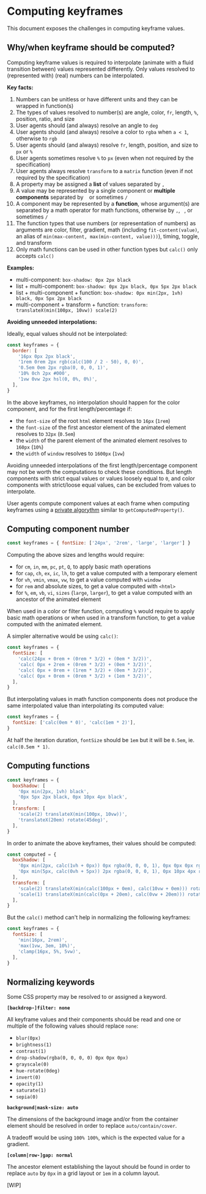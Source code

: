 
# Computing keyframes

This document exposes the challenges in computing keyframe values.

## Why/when keyframe should be computed?

Computing keyframe values is required to interpolate (animate with a fluid transition between) values represented differently. Only values resolved to (represented with) (real) numbers can be interpolated.

**Key facts:**

1. Numbers can be unitless or have different units and they can be wrapped in function(s)
2. The types of values resolved to number(s) are angle, color, `fr`, length, `%`, position, ratio, and size
3. User agents should (and always) resolve an angle to `deg`
4. User agents should (and always) resolve a color to `rgba` when `a < 1`, otherwise to `rgb`
5. User agents should (and always) resolve `fr`, length, position, and size to `px` or `%`
6. User agents sometimes resolve `%` to `px` (even when not required by the specification)
7. User agents always resolve `transform` to a `matrix` function (even if not required by the specification)
8. A property may be assigned a **list** of values separated by `,`
9. A value may be represented by a single component or **multiple components** separated by ` ` or sometimes `/`
10. A component may be represented by a **function**, whose argument(s) are separated by a math operator for math functions, otherwise by `,`, ` `, or sometimes `/`
11. The function types that use numbers (or representation of numbers) as arguments are color, filter, gradient, math (including `fit-content(value)`, an alias of `min(max-content, max(min-content, value)))`), timing, toggle, and transform
12. Only math functions can be used in other function types but `calc()` only accepts `calc()`

**Examples:**

- multi-component: `box-shadow: 0px 2px black`
- list + multi-component: `box-shadow: 0px 2px black, 0px 5px 2px black`
- list + multi-component + function: `box-shadow: 0px min(2px, 1vh) black, 0px 5px 2px black`
- multi-component + transform + function: `transform: translateX(min(100px, 10vw)) scale(2)`

**Avoiding unneeded interpolations:**

Ideally, equal values should not be interpolated:

```js
const keyframes = {
  border: [
    '16px 0px 2px black',
    '1rem 0rem 2px rgb(calc(100 / 2 - 50), 0, 0)',
    '0.5em 0em 2px rgba(0, 0, 0, 1)',
    '10% 0ch 2px #000',
    '1vw 0vw 2px hsl(0, 0%, 0%)',
  ],
}
```

In the above keyframes, no interpolation should happen for the color component, and for the first length/percentage if:

- the `font-size` of the root `html` element resolves to `16px` (`1rem`)
- the `font-size` of the first ancestor element of the animated element resolves to `32px` (`0.5em`)
- the `width` of the parent element of the animated element resolves to `160px` (`10%`)
- the `width` of `window` resolves to `1600px` (`1vw`)

Avoiding unneeded interpolations of the first length/percentage component may not be worth the computations to check these conditions. But length components with strict equal values or values loosely equal to `0`, and color components with strict/loose equal values, can be excluded from values to interpolate.

User agents compute component values at each frame when computing keyframes using a [private algorythm](https://drafts.csswg.org/web-animations-1/#ref-for-compute-a-property-value%E2%91%A1) similar to `getComputedProperty()`.

## Computing component number

```js
const keyframes = { fontSize: ['24px', '2rem', 'large', 'larger'] }
```

Computing the above sizes and lengths would require:

- for `cm`, `in`, `mm`, `pc`, `pt`, `Q`, to apply basic math operations
- for `cap`, `ch`, `ex`, `ic`, `lh`, to get a value computed with a temporary element
- for `vh`, `vmin`, `vmax`, `vw`, to get a value computed with `window`
- for `rem` and absolute sizes, to get a value computed with `<html>`
- for `%`, `em`, `vb`, `vi`, `sizes` (`large`, `larger`), to get a value computed with an ancestor of the animated element

When used in a color or filter function, computing `%` would require to apply basic math operations or when used in a transform function, to get a value computed with the animated element.

A simpler alternative would be using `calc()`:

```js
const keyframes = {
  fontSize: [
    'calc(24px + 0rem + (0rem * 3/2) + (0em * 3/2))',
    'calc( 0px + 2rem + (0rem * 3/2) + (0em * 3/2))',
    'calc( 0px + 0rem + (1rem * 3/2) + (0em * 3/2))',
    'calc( 0px + 0rem + (0rem * 3/2) + (1em * 3/2))',
  ],
}
```

But interpolating values in math function components does not produce the same interpolated value than interpolating its computed value:

```js
const keyframes = {
  fontSize: ['calc(0em * 0)', 'calc(1em * 2)'],
}
```

At half the iteration duration, `fontSize` should be `1em` but it will be `0.5em`, ie. `calc(0.5em * 1)`.

## Computing functions

```js
const keyframes = {
  boxShadow: [
    '0px min(2px, 1vh) black',
    '0px 5px 2px black, 0px 10px 4px black',
  ],
  transform: [
    'scale(2) translateX(min(100px, 10vw))',
    'translateX(20em) rotate(45deg)',
  ],
}
```

In order to animate the above keyframes, their values should be computed:

```js
const computed = {
  boxShadow: [
    '0px min(2px, calc(1vh + 0px)) 0px rgba(0, 0, 0, 1), 0px 0px 0px rgba(0, 0, 0, 0)',
    '0px min(5px, calc(0vh + 5px)) 2px rgba(0, 0, 0, 1), 0px 10px 4px rgba(0, 0, 0, 1)',
  ],
  transform: [
    'scale(2) translateX(min(calc(100px + 0em), calc(10vw + 0em))) rotate(0deg)',
    'scale(1) translateX(min(calc(0px + 20em), calc(0vw + 20em))) rotate(45deg)',
  ],
}
```

But the `calc()` method can't help in normalizing the following keyframes:

```js
const keyframes = {
  fontSize: [
    'min(16px, 2rem)',
    'max(1vw, 3em, 10%)',
    'clamp(16px, 5%, 5vw)',
  ],
}
```

## Normalizing keywords

Some CSS property may be resolved to or assigned a keyword.

**`[backdrop-]filter: none`**

All keyframe values and their components should be read and one or multiple of the following values should replace `none`:

- `blur(0px)`
- `brightness(1)`
- `contrast(1)`
- `drop-shadow(rgba(0, 0, 0, 0) 0px 0px 0px)`
- `grayscale(0)`
- `hue-rotate(0deg)`
- `invert(0)`
- `opacity(1)`
- `saturate(1)`
- `sepia(0)`

**`background|mask-size: auto`**

The dimensions of the background image and/or from the container element should be resolved in order to replace `auto/contain/cover`.

A tradeoff would be using `100% 100%`, which is the expected value for a gradient.

**`[column|row-]gap: normal`**

The ancestor element establishing the layout should be found in order to replace `auto` by `0px` in a grid layout or `1em` in a column layout.

[WIP]
